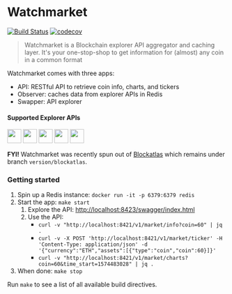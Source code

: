 # Watchmarket

[![Build Status](https://dev.azure.com/TrustWallet/WatchMarket/_apis/build/status/trustwallet.watchmarket?branchName=master)](https://dev.azure.com/TrustWallet/WatchMarket/_build/latest?definitionId=45&branchName=master)
[![codecov](https://codecov.io/gh/trustwallet/watchmarket/branch/develop/graph/badge.svg)](https://codecov.io/gh/trustwallet/watchmarket)

> Watchmarket is a Blockchain explorer API aggregator and caching layer. It's your one-stop-shop to get information for (almost) any coin in a common format


Watchmarket comes with three apps:
* API: RESTful API to retrieve coin info, charts, and tickers
* Observer: caches data from explorer APIs in Redis
* Swapper: API explorer

#### Supported Explorer APIs

<a href="https://coinmarketcap.com" target="_blank"><img src="https://coinmarketcap.com/apple-touch-icon.png" width="32" /></a>
<a href="https://www.binance.org/" target="_blank"><img src="https://raw.githubusercontent.com/trustwallet/assets/master/blockchains/binance/info/logo.png" width="32" /></a>
<a href="https://compound.finance/" target="_blank"><img src="https://assets.coingecko.com/markets/images/517/large/compound-finance.png" width="32" /></a>
<a href="https://fixer.io/" target="_blank"><img src="https://fixer.io/fixer_images/fixer_money.png" width="32" /></a>
<a href="https://www.coingecko.com/" target="_blank"><img src="https://static.coingecko.com/s/thumbnail-007177f3eca19695592f0b8b0eabbdae282b54154e1be912285c9034ea6cbaf2.png" width="32" /></a>

**FYI!**
Watchmarket was recently spun out of [Blockatlas](https://github.com/trustwallet/blockatlas) which remains under branch `version/blockatlas`.

### Getting started

1. Spin up a Redis instance: `docker run -it -p 6379:6379 redis`
1. Start the app: `make start`
   1. Explore the API: [http://localhost:8423/swagger/index.html](http://localhost:8423/swagger/index.html)
   1. Use the API:
      * `curl -v "http://localhost:8421/v1/market/info?coin=60" | jq .`
      * `curl -v -X POST 'http://localhost:8421/v1/market/ticker' -H 'Content-Type: application/json' -d '{"currency":"ETH","assets":[{"type":"coin","coin":60}]}'`
      * `curl -v "http://localhost:8421/v1/market/charts?coin=60&time_start=1574483028" | jq .`
1. When done: `make stop`

Run `make` to see a list of all available build directives.
